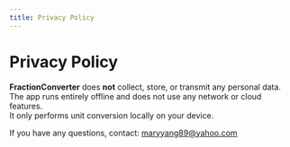 ```yaml
---
title: Privacy Policy
---
```


# Privacy Policy

**FractionConverter** does **not** collect, store, or transmit any personal data.  
The app runs entirely offline and does not use any network or cloud features.  
It only performs unit conversion locally on your device.

If you have any questions, contact: [maryyang89@yahoo.com](mailto:maryyang89@yahoo.com)
